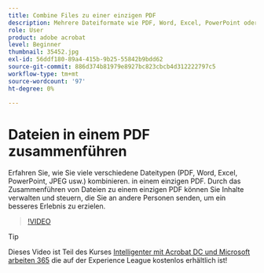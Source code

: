 ```yaml
---
title: Combine Files zu einer einzigen PDF
description: Mehrere Dateiformate wie PDF, Word, Excel, PowerPoint oder JPEG zu einem PDF zusammenführen
role: User
product: adobe acrobat
level: Beginner
thumbnail: 35452.jpg
exl-id: 56ddf180-89a4-415b-9b25-55842b9bdd62
source-git-commit: 886d374b81979e8927bc823cbcb4d312222797c5
workflow-type: tm+mt
source-wordcount: '97'
ht-degree: 0%

---
```


# Dateien in einem PDF zusammenführen

Erfahren Sie, wie Sie viele verschiedene Dateitypen (PDF, Word, Excel, PowerPoint, JPEG usw.) kombinieren. in einem einzigen PDF. Durch das Zusammenführen von Dateien zu einem einzigen PDF können Sie Inhalte verwalten und steuern, die Sie an andere Personen senden, um ein besseres Erlebnis zu erzielen.

>[!VIDEO](https://video.tv.adobe.com/v/35452?hidetitle=true)

>[!TIP]
>
>Dieses Video ist Teil des Kurses [Intelligenter mit Acrobat DC und Microsoft arbeiten 365](https://experienceleague.adobe.com/?recommended=Acrobat-U-1-2021.microsoft365) die auf der Experience League kostenlos erhältlich ist!
